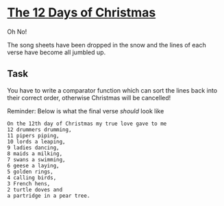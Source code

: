 # [The 12 Days of Christmas](https://www.codewars.com/kata/the-12-days-of-christmas "https://www.codewars.com/kata/57dd3a06eb0537b899000a64")

Oh No! 

The song sheets have been dropped in the snow and the lines of each verse have become all jumbled up. 

## Task

You have to write a comparator function which can sort the lines back into their correct order, otherwise Christmas will be cancelled!

Reminder: Below is what the final verse *should* look like

```
On the 12th day of Christmas my true love gave to me
12 drummers drumming,
11 pipers piping, 
10 lords a leaping, 
9 ladies dancing, 
8 maids a milking,
7 swans a swimming, 
6 geese a laying, 
5 golden rings, 
4 calling birds,
3 French hens, 
2 turtle doves and 
a partridge in a pear tree.
```